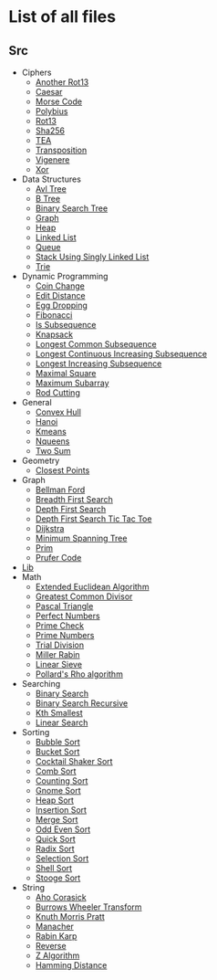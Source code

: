 # List of all files

## Src
  * Ciphers
    * [Another Rot13](https://github.com/TheAlgorithms/Rust/blob/master/src/ciphers/another_rot13.rs)
    * [Caesar](https://github.com/TheAlgorithms/Rust/blob/master/src/ciphers/caesar.rs)
    * [Morse Code](https://github.com/TheAlgorithms/Rust/blob/master/src/ciphers/morse_code.rs)
    * [Polybius](https://github.com/TheAlgorithms/Rust/blob/master/src/ciphers/polybius.rs)
    * [Rot13](https://github.com/TheAlgorithms/Rust/blob/master/src/ciphers/rot13.rs)
    * [Sha256](https://github.com/TheAlgorithms/Rust/blob/master/src/ciphers/sha256.rs)
    * [TEA](https://github.com/TheAlgorithms/Rust/blob/master/src/ciphers/tea.rs)
    * [Transposition](https://github.com/TheAlgorithms/Rust/blob/master/src/ciphers/transposition.rs)
    * [Vigenere](https://github.com/TheAlgorithms/Rust/blob/master/src/ciphers/vigenere.rs)
    * [Xor](https://github.com/TheAlgorithms/Rust/blob/master/src/ciphers/xor.rs)
  * Data Structures
    * [Avl Tree](https://github.com/TheAlgorithms/Rust/blob/master/src/data_structures/avl_tree.rs)
    * [B Tree](https://github.com/TheAlgorithms/Rust/blob/master/src/data_structures/b_tree.rs)
    * [Binary Search Tree](https://github.com/TheAlgorithms/Rust/blob/master/src/data_structures/binary_search_tree.rs)
    * [Graph](https://github.com/TheAlgorithms/Rust/blob/master/src/data_structures/graph.rs)
    * [Heap](https://github.com/TheAlgorithms/Rust/blob/master/src/data_structures/heap.rs)
    * [Linked List](https://github.com/TheAlgorithms/Rust/blob/master/src/data_structures/linked_list.rs)
    * [Queue](https://github.com/TheAlgorithms/Rust/blob/master/src/data_structures/queue.rs)
    * [Stack Using Singly Linked List](https://github.com/TheAlgorithms/Rust/blob/master/src/data_structures/stack_using_singly_linked_list.rs)
    * [Trie](https://github.com/TheAlgorithms/Rust/blob/master/src/data_structures/trie.rs)
  * Dynamic Programming
    * [Coin Change](https://github.com/TheAlgorithms/Rust/blob/master/src/dynamic_programming/coin_change.rs)
    * [Edit Distance](https://github.com/TheAlgorithms/Rust/blob/master/src/dynamic_programming/edit_distance.rs)
    * [Egg Dropping](https://github.com/TheAlgorithms/Rust/blob/master/src/dynamic_programming/egg_dropping.rs)
    * [Fibonacci](https://github.com/TheAlgorithms/Rust/blob/master/src/dynamic_programming/fibonacci.rs)
    * [Is Subsequence](https://github.com/TheAlgorithms/Rust/blob/master/src/dynamic_programming/is_subsequence.rs)
    * [Knapsack](https://github.com/TheAlgorithms/Rust/blob/master/src/dynamic_programming/knapsack.rs)
    * [Longest Common Subsequence](https://github.com/TheAlgorithms/Rust/blob/master/src/dynamic_programming/longest_common_subsequence.rs)
    * [Longest Continuous Increasing Subsequence](https://github.com/TheAlgorithms/Rust/blob/master/src/dynamic_programming/longest_continuous_increasing_subsequence.rs)
    * [Longest Increasing Subsequence](https://github.com/TheAlgorithms/Rust/blob/master/src/dynamic_programming/longest_increasing_subsequence.rs)
    * [Maximal Square](https://github.com/TheAlgorithms/Rust/blob/master/src/dynamic_programming/maximal_square.rs)
    * [Maximum Subarray](https://github.com/TheAlgorithms/Rust/blob/master/src/dynamic_programming/maximum_subarray.rs)
    * [Rod Cutting](https://github.com/TheAlgorithms/Rust/blob/master/src/dynamic_programming/rod_cutting.rs)
  * General
    * [Convex Hull](https://github.com/TheAlgorithms/Rust/blob/master/src/general/convex_hull.rs)
    * [Hanoi](https://github.com/TheAlgorithms/Rust/blob/master/src/general/hanoi.rs)
    * [Kmeans](https://github.com/TheAlgorithms/Rust/blob/master/src/general/kmeans.rs)
    * [Nqueens](https://github.com/TheAlgorithms/Rust/blob/master/src/general/nqueens.rs)
    * [Two Sum](https://github.com/TheAlgorithms/Rust/blob/master/src/general/two_sum.rs)
  * Geometry
    * [Closest Points](https://github.com/TheAlgorithms/Rust/blob/master/src/geometry/closest_points.rs)
  * Graph
    * [Bellman Ford](https://github.com/TheAlgorithms/Rust/blob/master/src/graph/bellman_ford.rs)
    * [Breadth First Search](https://github.com/TheAlgorithms/Rust/blob/master/src/graph/breadth_first_search.rs)
    * [Depth First Search](https://github.com/TheAlgorithms/Rust/blob/master/src/graph/depth_first_search.rs)
    * [Depth First Search Tic Tac Toe](https://github.com/TheAlgorithms/Rust/blob/master/src/graph/depth_first_search_tic_tac_toe.rs)
    * [Dijkstra](https://github.com/TheAlgorithms/Rust/blob/master/src/graph/dijkstra.rs)
    * [Minimum Spanning Tree](https://github.com/TheAlgorithms/Rust/blob/master/src/graph/minimum_spanning_tree.rs)
    * [Prim](https://github.com/TheAlgorithms/Rust/blob/master/src/graph/prim.rs)
    * [Prufer Code](https://github.com/TheAlgorithms/Rust/blob/master/src/graph/prufer_code.rs)
  * [Lib](https://github.com/TheAlgorithms/Rust/blob/master/src/lib.rs)
  * Math
    * [Extended Euclidean Algorithm](https://github.com/TheAlgorithms/Rust/blob/master/src/math/extended_euclidean_algorithm.rs)
    * [Greatest Common Divisor](https://github.com/TheAlgorithms/Rust/blob/master/src/math/greatest_common_divisor.rs)
    * [Pascal Triangle](https://github.com/TheAlgorithms/Rust/blob/master/src/math/pascal_triangle.rs)
    * [Perfect Numbers](https://github.com/TheAlgorithms/Rust/blob/master/src/math/perfect_numbers.rs)
    * [Prime Check](https://github.com/TheAlgorithms/Rust/blob/master/src/math/prime_check.rs)
    * [Prime Numbers](https://github.com/TheAlgorithms/Rust/blob/master/src/math/prime_numbers.rs)
    * [Trial Division](https://github.com/TheAlgorithms/Rust/blob/master/src/math/trial_division.rs)
    * [Miller Rabin](https://github.com/TheAlgorithms/Rust/blob/master/src/math/miller_rabin.rs)
    * [Linear Sieve](https://github.com/TheAlgorithms/Rust/blob/master/src/math/linear_sieve.rs)
    * [Pollard's Rho algorithm](https://github.com/TheAlgorithms/Rust/blob/master/src/math/pollard_rho.rs)
  * Searching
    * [Binary Search](https://github.com/TheAlgorithms/Rust/blob/master/src/searching/binary_search.rs)
    * [Binary Search Recursive](https://github.com/TheAlgorithms/Rust/blob/master/src/searching/binary_search_recursive.rs)
    * [Kth Smallest](https://github.com/TheAlgorithms/Rust/blob/master/src/searching/kth_smallest.rs)
    * [Linear Search](https://github.com/TheAlgorithms/Rust/blob/master/src/searching/linear_search.rs)
  * Sorting
    * [Bubble Sort](https://github.com/TheAlgorithms/Rust/blob/master/src/sorting/bubble_sort.rs)
    * [Bucket Sort](https://github.com/TheAlgorithms/Rust/blob/master/src/sorting/bucket_sort.rs)
    * [Cocktail Shaker Sort](https://github.com/TheAlgorithms/Rust/blob/master/src/sorting/cocktail_shaker_sort.rs)
    * [Comb Sort](https://github.com/TheAlgorithms/Rust/blob/master/src/sorting/comb_sort.rs)
    * [Counting Sort](https://github.com/TheAlgorithms/Rust/blob/master/src/sorting/counting_sort.rs)
    * [Gnome Sort](https://github.com/TheAlgorithms/Rust/blob/master/src/sorting/gnome_sort.rs)
    * [Heap Sort](https://github.com/TheAlgorithms/Rust/blob/master/src/sorting/heap_sort.rs)
    * [Insertion Sort](https://github.com/TheAlgorithms/Rust/blob/master/src/sorting/insertion_sort.rs)
    * [Merge Sort](https://github.com/TheAlgorithms/Rust/blob/master/src/sorting/merge_sort.rs)
    * [Odd Even Sort](https://github.com/TheAlgorithms/Rust/blob/master/src/sorting/odd_even_sort.rs)
    * [Quick Sort](https://github.com/TheAlgorithms/Rust/blob/master/src/sorting/quick_sort.rs)
    * [Radix Sort](https://github.com/TheAlgorithms/Rust/blob/master/src/sorting/radix_sort.rs)
    * [Selection Sort](https://github.com/TheAlgorithms/Rust/blob/master/src/sorting/selection_sort.rs)
    * [Shell Sort](https://github.com/TheAlgorithms/Rust/blob/master/src/sorting/shell_sort.rs)
    * [Stooge Sort](https://github.com/TheAlgorithms/Rust/blob/master/src/sorting/stooge_sort.rs)
  * String
    * [Aho Corasick](https://github.com/TheAlgorithms/Rust/blob/master/src/string/aho_corasick.rs)
    * [Burrows Wheeler Transform](https://github.com/TheAlgorithms/Rust/blob/master/src/string/burrows_wheeler_transform.rs)
    * [Knuth Morris Pratt](https://github.com/TheAlgorithms/Rust/blob/master/src/string/knuth_morris_pratt.rs)
    * [Manacher](https://github.com/TheAlgorithms/Rust/blob/master/src/string/manacher.rs)
    * [Rabin Karp](https://github.com/TheAlgorithms/Rust/blob/master/src/string/rabin_karp.rs)
    * [Reverse](https://github.com/TheAlgorithms/Rust/blob/master/src/string/reverse.rs)
    * [Z Algorithm](https://github.com/TheAlgorithms/Rust/blob/master/src/string/z_algorithm.rs)
    * [Hamming Distance](https://github.com/TheAlgorithms/Rust/blob/master/src/string/hamming_distance.rs)

